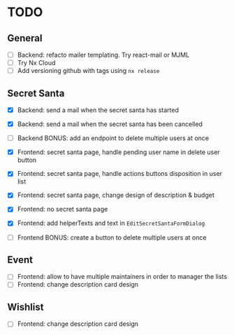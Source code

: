 # TODO

## General

- [ ] Backend: refacto mailer templating. Try react-mail or MJML
- [ ] Try Nx Cloud
- [ ] Add versioning github with tags using `nx release`

## Secret Santa

- [x] Backend: send a mail when the secret santa has started
- [x] Backend: send a mail when the secret santa has been cancelled
- [ ] Backend BONUS: add an endpoint to delete multiple users at once

- [x] Frontend: secret santa page, handle pending user name in delete user button
- [x] Frontend: secret santa page, handle actions buttons disposition in user list
- [x] Frontend: secret santa page, change design of description & budget
- [x] Frontend: no secret santa page
- [x] Frontend: add helperTexts and text in `EditSecretSantaFormDialog`
- [ ] Frontend BONUS: create a button to delete multiple users at once

## Event

- [ ] Frontend: allow to have multiple maintainers in order to manager the lists
- [ ] Frontend: change description card design

## Wishlist

- [ ] Frontend: change description card design
